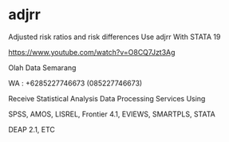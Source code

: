 # adjrr
Adjusted risk ratios and risk differences Use adjrr With STATA 19

https://www.youtube.com/watch?v=O8CQ7Jzt3Ag

Olah Data Semarang

WA : +6285227746673 (085227746673)

Receive Statistical Analysis Data Processing Services Using

SPSS, AMOS, LISREL, Frontier 4.1, EVIEWS, SMARTPLS, STATA

DEAP 2.1, ETC
